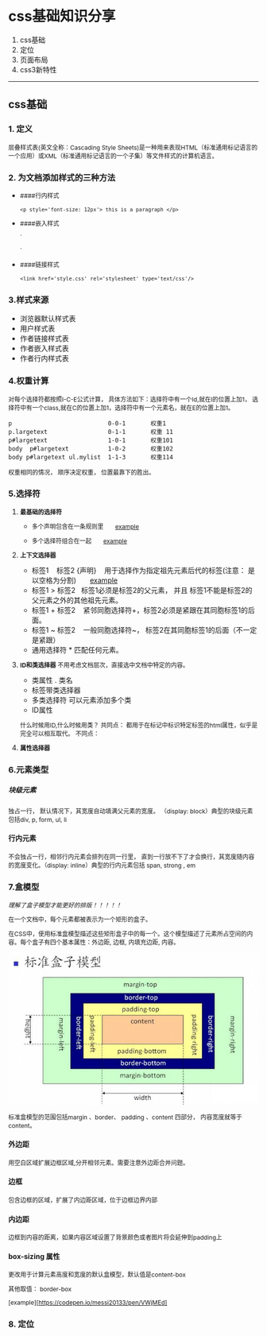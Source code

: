 # css基础知识分享

1. css基础
3. 定位
4. 页面布局
5. css3新特性

---

## css基础

### 1. 定义
层叠样式表(英文全称：Cascading Style Sheets)是一种用来表现HTML（标准通用标记语言的一个应用）或XML（标准通用标记语言的一个子集）等文件样式的计算机语言。

### 2. 为文档添加样式的三种方法
* ####行内样式

	`<p style='font-size: 12px'> this is a paragraph </p>`

* ####嵌入样式
	
	`
	<style type="text/css">
		p {font-size: 12px}
	</style>
	`
	
* ####链接样式
	
	`<link href='style.css' rel='stylesheet' type='text/css'/>`
	
### 3.样式来源

* 浏览器默认样式表
* 用户样式表
* 作者链接样式表
* 作者嵌入样式表
* 作者行内样式表 

### 4.权重计算

对每个选择符都按照I-C-E公式计算，
具体方法如下：选择符中有一个Id,就在I的位置上加1， 选择符中有一个class,就在C的位置上加1，选择符中有一个元素名，就在E的位置上加1。

	p       					0-0-1  		权重1
	p.largetext 				0-1-1 		权重 11
	p#largetext 				1-0-1		权重101
	body  p#largetext 			1-0-2		权重102
	body p#largetext ul.mylist  1-1-3		权重114
	
权重相同的情况， 顺序决定权重， 位置最靠下的胜出。
	
	
### 5.选择符
1. __最基础的选择符__

	* 多个声明包含在一条规则里  &nbsp;&nbsp;&nbsp;&nbsp;&nbsp;     [example](https://codepen.io/messi20133/pen/NgPvBr)
	
	* 多个选择符组合在一起 &nbsp;&nbsp;&nbsp;&nbsp;&nbsp;     [example](https://codepen.io/messi20133/pen/NgPvBr)
	

2. __上下文选择器__
	*  标签1 &nbsp;&nbsp; 标签2 {声明}  &nbsp;&nbsp; 用于选择作为指定祖先元素后代的标签(注意： 是以空格为分割)  &nbsp;&nbsp;&nbsp;&nbsp;&nbsp; [example](https://codepen.io/messi20133/pen/GEgMKJ) 
	* 标签1  >  标签2 &nbsp;&nbsp;标签1必须是标签2的父元素， 并且 标签1不能是标签2的父元素之外的其他祖先元素。  
	* 标签1 + 标签2 &nbsp;&nbsp; 紧邻同胞选择符+，标签2必须是紧跟在其同胞标签1的后面。
	* 标签1 ~ 标签2 &nbsp;&nbsp; 一般同胞选择符~， 标签2在其同胞标签1的后面（不一定是紧跟）
	* 通用选择符 * 匹配任何元素。
	
3. __ID和类选择器__
	不用考虑文档层次，直接选中文档中特定的内容。
	
	* 类属性 . 类名
	* 标签带类选择器
	* 多类选择符  可以元素添加多个类
	* ID属性

	什么时候用ID,什么时候用类？
	共同点： 都用于在标记中标识特定标签的html属性，似乎是完全可以相互取代。
	不同点：
4. __属性选择器__


### 6.元素类型

##### 块级元素

独占一行， 默认情况下，其宽度自动填满父元素的宽度。 （display: block）典型的块级元素包括div, p, form, ul, li  

#### 行内元素
不会独占一行，相邻行内元素会排列在同一行里， 直到一行放不下了才会换行，其宽度随内容的宽度变化。（display: inline）典型的行内元素包括 span, strong , em

### 7.盒模型
*理解了盒子模型才能更好的排版！！！！！*

在一个文档中，每个元素都被表示为一个矩形的盒子。

在CSS中，使用标准盒模型描述这些矩形盒子中的每一个。这个模型描述了元素所占空间的内容。每个盒子有四个基本属性：外边距, 边框, 内填充边距, 内容。 

![](https://raw.githubusercontent.com/messi20133/css/master/imgs/box.JPG)

标准盒模型的范围包括margin 、border、 padding 、content 四部分， 内容宽度就等于content。

#### 外边距
用空白区域扩展边框区域,分开相邻元素。需要注意外边距合并问题。

#### 边框
包含边框的区域，扩展了内边距区域，位于边框边界内部

#### 内边距
边框到内容的距离，如果内容区域设置了背景颜色或者图片将会延伸到padding上

#### box-sizing 属性
更改用于计算元素高度和宽度的默认盒模型，默认值是content-box

其他取值： border-box 

[example][https://codepen.io/messi20133/pen/VWjMEd]

### 8. 定位







